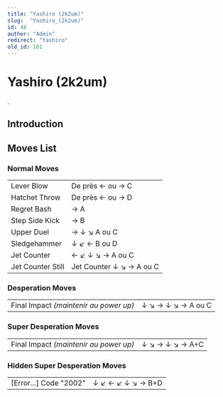 ```yaml
---
title: "Yashiro (2k2um)"
slug:  "Yashiro_(2k2um)"
id: 48
author: "Admin"
redirect: "Yashiro"
old_id: 101
---
```


# Yashiro (2k2um)

.

## Introduction

## Moves List

### Normal Moves

|                   |                          |
|-------------------|--------------------------|
| Lever Blow        | De près ← ou → C         |
| Hatchet Throw     | De près ← ou → D         |
| Regret Bash       | → A                      |
| Step Side Kick    | → B                      |
| Upper Duel        | → ↓ ↘ A ou C             |
| Sledgehammer      | ↓ ↙ ← B ou D             |
| Jet Counter       | ← ↙ ↓ ↘ → A ou C         |
| Jet Counter Still | Jet Counter ↓ ↘ → A ou C |

### Desperation Moves

|                                        |                    |
|----------------------------------------|--------------------|
| Final Impact *(maintenir au power up)* | ↓ ↘ → ↓ ↘ → A ou C |

### Super Desperation Moves

|                                        |                 |
|----------------------------------------|-----------------|
| Final Impact *(maintenir au power up)* | ↓ ↘ → ↓ ↘ → A+C |

### Hidden Super Desperation Moves

|                          |                   |
|--------------------------|-------------------|
| \[Error...\] Code "2002" | ↓ ↙ ← ↙ ↓ ↘ → B+D |
